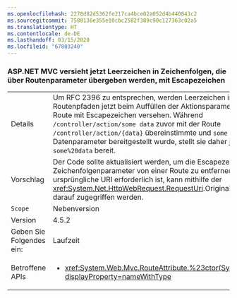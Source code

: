 ```yaml
---
ms.openlocfilehash: 2278d82d5362fe217ca4bce02a052d4b440843c2
ms.sourcegitcommit: 7588136e355e10cbc2582f389c90c127363c02a5
ms.translationtype: HT
ms.contentlocale: de-DE
ms.lasthandoff: 03/15/2020
ms.locfileid: "67803240"
---
```

### <a name="aspnet-mvc-now-escapes-spaces-in-strings-passed-in-via-route-parameters"></a>ASP.NET MVC versieht jetzt Leerzeichen in Zeichenfolgen, die über Routenparameter übergeben werden, mit Escapezeichen

|   |   |
|---|---|
|Details|Um RFC 2396 zu entsprechen, werden Leerzeichen in Routenpfaden jetzt beim Auffüllen der Aktionsparameter von einer Route mit Escapezeichen versehen. Während <code>/controller/action/some data</code> zuvor mit der Route <code>/controller/action/{data}</code> übereinstimmte und <code>some data</code> als Datenparameter bereitgestellt wurde, stellt sie daher jetzt <code>some%20data</code> bereit.|
|Vorschlag|Der Code sollte aktualisiert werden, um die Escapezeichen der Zeichenfolgenparameter von einer Route zu entfernen. Wenn der ursprüngliche URI erforderlich ist, kann mithilfe der <xref:System.Net.HttpWebRequest.RequestUri>.OriginalString-API darauf zugegriffen werden.|
|`Scope`|Nebenversion|
|Version|4.5.2|
|Geben Sie Folgendes ein:|Laufzeit|
|Betroffene APIs|<ul><li><xref:System.Web.Mvc.RouteAttribute.%23ctor(System.String)?displayProperty=nameWithType></li></ul>|
